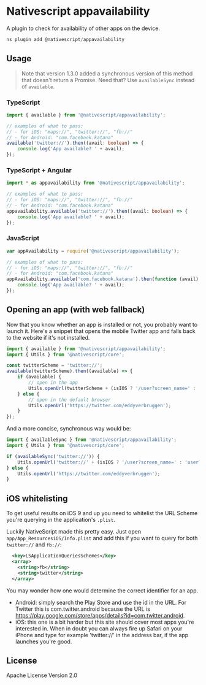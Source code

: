 # Nativescript appavailability

A plugin to check for availability of other apps on the device.

```javascript
ns plugin add @nativescript/appavailability
```

## Usage

> Note that version 1.3.0 added a synchronous version of this method that doesn't return a Promise. Need that? Use `availableSync` instead of `available`.

### TypeScript

```typescript
import { available } from '@nativescript/appavailability';

// examples of what to pass:
// - for iOS: "maps://", "twitter://", "fb://"
// - for Android: "com.facebook.katana"
available('twitter://').then((avail: boolean) => {
	console.log('App available? ' + avail);
});
```

### TypeScript + Angular

```typescript
import * as appavailability from '@nativescript/appavailability';

// examples of what to pass:
// - for iOS: "maps://", "twitter://", "fb://"
// - for Android: "com.facebook.katana"
appavailability.available('twitter://').then((avail: boolean) => {
	console.log('App available? ' + avail);
});
```

### JavaScript

```js
var appAvailability = require('@nativescript/appavailability');

// examples of what to pass:
// - for iOS: "maps://", "twitter://", "fb://"
// - for Android: "com.facebook.katana"
appAvailability.available('com.facebook.katana').then(function (avail) {
	console.log('App available? ' + avail);
});
```

## Opening an app (with web fallback)

Now that you know whether an app is installed or not, you probably want to launch it.
Here's a snippet that opens the mobile Twitter app and falls back to the website if it's not installed.

```typescript
import { available } from '@nativescript/appavailability';
import { Utils } from '@nativescript/core';

const twitterScheme = 'twitter://';
available(twitterScheme).then((available) => {
	if (available) {
		// open in the app
		Utils.openUrl(twitterScheme + (isIOS ? '/user?screen_name=' : 'user?user_id=') + 'eddyverbruggen');
	} else {
		// open in the default browser
		Utils.openUrl('https://twitter.com/eddyverbruggen');
	}
});
```

And a more concise, synchronous way would be:

```typescript
import { availableSync } from '@nativescript/appavailability';
import { Utils } from '@nativescript/core';

if (availableSync('twitter://')) {
	Utils.openUrl('twitter://' + (isIOS ? '/user?screen_name=' : 'user?user_id=') + 'eddyverbruggen');
} else {
	Utils.openUrl('https://twitter.com/eddyverbruggen');
}
```

## iOS whitelisting

To get useful results on iOS 9 and up you need to whitelist the URL Scheme
you're querying in the application's `.plist`.

Luckily NativeScript made this pretty easy. Just open `app/App_ResourcesiOS/Info.plist`
and add this if you want to query for both `twitter://` and `fb://`:

```xml
  <key>LSApplicationQueriesSchemes</key>
  <array>
    <string>fb</string>
    <string>twitter</string>
  </array>
```

You may wonder how one would determine the correct identifier for an app.

- Android: simply search the Play Store and use the id in the URL. For Twitter this is com.twitter.android because the URL is https://play.google.com/store/apps/details?id=com.twitter.android.
- iOS: this one is a bit harder but this site should cover most apps you're interested in. When in doubt you can always fire up Safari on your iPhone and type for example 'twitter://' in the address bar, if the app launches you're good.

## License

Apache License Version 2.0
